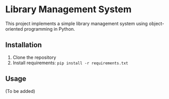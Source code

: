 # Library Management System

This project implements a simple library management system using object-oriented programming in Python.

## Installation

1. Clone the repository
2. Install requirements: `pip install -r requirements.txt`

## Usage

(To be added)
